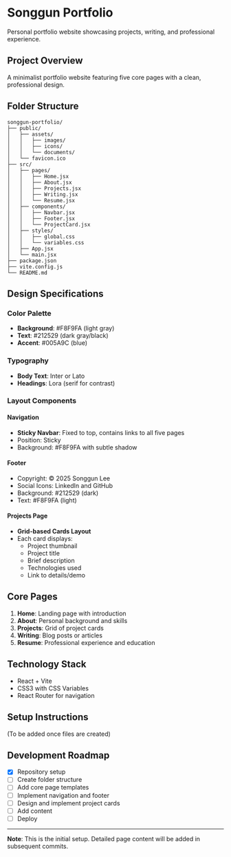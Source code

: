 # Songgun Portfolio

Personal portfolio website showcasing projects, writing, and professional experience.

## Project Overview

A minimalist portfolio website featuring five core pages with a clean, professional design.

## Folder Structure

```
songgun-portfolio/
├── public/
│   ├── assets/
│   │   ├── images/
│   │   ├── icons/
│   │   └── documents/
│   └── favicon.ico
├── src/
│   ├── pages/
│   │   ├── Home.jsx
│   │   ├── About.jsx
│   │   ├── Projects.jsx
│   │   ├── Writing.jsx
│   │   └── Resume.jsx
│   ├── components/
│   │   ├── Navbar.jsx
│   │   ├── Footer.jsx
│   │   └── ProjectCard.jsx
│   ├── styles/
│   │   ├── global.css
│   │   └── variables.css
│   ├── App.jsx
│   └── main.jsx
├── package.json
├── vite.config.js
└── README.md
```

## Design Specifications

### Color Palette
- **Background**: #F8F9FA (light gray)
- **Text**: #212529 (dark gray/black)
- **Accent**: #005A9C (blue)

### Typography
- **Body Text**: Inter or Lato
- **Headings**: Lora (serif for contrast)

### Layout Components

#### Navigation
- **Sticky Navbar**: Fixed to top, contains links to all five pages
- Position: Sticky
- Background: #F8F9FA with subtle shadow

#### Footer
- Copyright: © 2025 Songgun Lee
- Social Icons: LinkedIn and GitHub
- Background: #212529 (dark)
- Text: #F8F9FA (light)

#### Projects Page
- **Grid-based Cards Layout**
- Each card displays:
  - Project thumbnail
  - Project title
  - Brief description
  - Technologies used
  - Link to details/demo

## Core Pages

1. **Home**: Landing page with introduction
2. **About**: Personal background and skills
3. **Projects**: Grid of project cards
4. **Writing**: Blog posts or articles
5. **Resume**: Professional experience and education

## Technology Stack

- React + Vite
- CSS3 with CSS Variables
- React Router for navigation

## Setup Instructions

(To be added once files are created)

## Development Roadmap

- [x] Repository setup
- [ ] Create folder structure
- [ ] Add core page templates
- [ ] Implement navigation and footer
- [ ] Design and implement project cards
- [ ] Add content
- [ ] Deploy

---

**Note**: This is the initial setup. Detailed page content will be added in subsequent commits.

